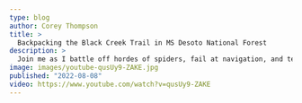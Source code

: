 ```yaml
---
type: blog
author: Corey Thompson
title: >
  Backpacking the Black Creek Trail in MS Desoto National Forest
description: >
  Join me as I battle off hordes of spiders, fail at navigation, and test out my new Gatewood Cape. Gear: Pack - Osprey Atmos AG ...
image: images/youtube-qusUy9-ZAKE.jpg
published: "2022-08-08"
video: https://www.youtube.com/watch?v=qusUy9-ZAKE
---
```

